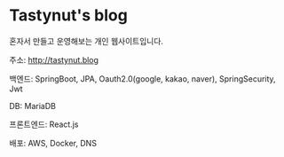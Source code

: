 # Tastynut's blog
혼자서 만들고 운영해보는 개인 웹사이트입니다.

주소: http://tastynut.blog

백엔드: SpringBoot, JPA, Oauth2.0(google, kakao, naver), SpringSecurity, Jwt

DB: MariaDB

프론트엔드: React.js

배포: AWS, Docker, DNS
